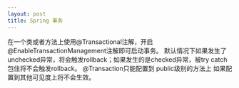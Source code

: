 ```yaml
---
layout: post
title: Spring 事务
---
```


在一个类或者方法上使用@Transactional注解，开启@EnableTransactionManagement注解即可启动事务。
默认情况下如果发生了unchecked异常，将会触发rollback；如果发生的是checked异常，被try catch包住将不会触发rollback。
@Transaction只能配置到 public级别的方法上 如果配置到其他可见度上将不会生效。